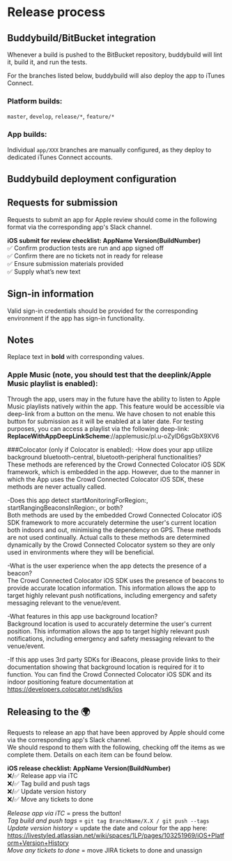 # Release process

## Buddybuild/BitBucket integration
Whenever a build is pushed to the BitBucket repository, buddybuild will lint it, build it, and run the tests.

For the branches listed below, buddybuild will also deploy the app to iTunes Connect.

### Platform builds:
`master`, `develop`, `release/*`, `feature/*`

### App builds:
Individual `app/XXX` branches are manually configured, as they deploy to dedicated iTunes Connect accounts.

## Buddybuild deployment configuration

## Requests for submission
Requests to submit an app for Apple review should come in the following format via the corresponding app's Slack channel.  

**iOS submit for review checklist: AppName Version(BuildNumber)**  
:white_check_mark: Confirm production tests are run and app signed off  
:white_check_mark: Confirm there are no tickets not in ready for release  
:white_check_mark: Ensure submission materials provided  
:white_check_mark: Supply what’s new text  

## Sign-in information
Valid sign-in credentials should be provided for the corresponding environment if the app has sign-in functionality.

## Notes
Replace text in **bold** with corresponding values.  

### Apple Music (note, you should test that the deeplink/Apple Music playlist is enabled): 
Through the app, users may in the future have the ability to listen to Apple Music playlists natively within the app. This feature would be accessible via deep-link from a button on the menu. We have chosen to not enable this button for submission as it will be enabled at a later date. For testing purposes, you can access a playlist via the following deep-link: **ReplaceWithAppDeepLinkScheme**://applemusic/pl.u-oZylD6gsGbX9XV6  

###Colocator (only if Colocator is enabled):
-How does your app utilize background bluetooth-central, bluetooth-peripheral functionalities?  
These methods are referenced by the Crowd Connected Colocator iOS SDK framework, which is embedded in the app. However, due to the manner in which the App uses the Crowd Connected Colocator iOS SDK, these methods are never actually called.  

-Does this app detect startMonitoringForRegion:, startRangingBeaconsInRegion:, or both?  
Both methods are used by the embedded Crowd Connected Colocator iOS SDK framework to more accurately determine the user's current location both indoors and out, minimising the dependency on GPS. These methods are not used continually. Actual calls to these methods are determined dynamically by the Crowd Connected Colocator system so they are only used in environments where they will be beneficial.

-What is the user experience when the app detects the presence of a beacon?  
The Crowd Connected Colocator iOS SDK uses the presence of beacons to provide accurate location information. This information allows the app to target highly relevant push notifications, including emergency and safety messaging relevant to the venue/event.  

-What features in this app use background location?  
Background location is used to accurately determine the user's current position. This information allows the app to target highly relevant push notifications, including emergency and safety messaging relevant to the venue/event.  

-If this app uses 3rd party SDKs for iBeacons, please provide links to their documentation showing that background location is required for it to function.
You can find the Crowd Connected Colocator iOS SDK and its indoor positioning feature documentation at https://developers.colocator.net/sdk/ios

## Releasing to the :earth_africa:
Requests to release an app that have been approved by Apple should come via the corresponding app's Slack channel.  
We should respond to them with the following, checking off the items as we complete them. Details on each item can be found below.  

**iOS release checklist: AppName Version(BuildNumber)**  
:x:/:white_check_mark: Release app via iTC  
:x:/:white_check_mark: Tag build and push tags  
:x:/:white_check_mark: Update version history  
:x:/:white_check_mark: Move any tickets to done  

*Release app via iTC* = press the button!  
*Tag build and push tags* = `git tag BranchName/X.X / git push --tags`  
*Update version history* = update the date and colour for the app here: https://livestyled.atlassian.net/wiki/spaces/1LP/pages/103251969/iOS+Platform+Version+History  
*Move any tickets to done* = move JIRA tickets to done and unassign  